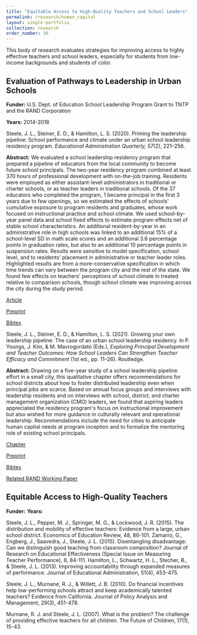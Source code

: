 ```yaml
---
title: "Equitable Access to High-Quality Teachers and School Leaders"
permalink: /research/human_capital
layout: single-portfolio
collection: research
order_number: 30
---
```


This body of research evaluates strategies for improving access to highly effective teachers and school leaders, especially for students from low-income backgrounds and students of color.

## Evaluation of Pathways to Leadership in Urban Schools  

**Funder:** U.S. Dept. of Education School Leadership Program Grant to TNTP and the RAND Corporation  

**Years:** 2014-2018

Steele, J. L., Steiner, E. D., & Hamilton, L. S. (2020). Priming the leadership pipeline: School performance and climate under an urban school leadership residency program. <i>Educational Administration Quarterly, 57</i>(2), 221–256.  

**Abstract:** We evaluated a school leadership residency program that prepared a pipeline of educators from the local community to become future school principals. 
The two-year residency program combined at least 370 hours of professional development with on-the-job training. Residents were employed as either assistant-level administrators in traditional or charter schools, or as teacher leaders in traditional schools. 
Of the 37 educators who completed the program, 1 became principal in the first 3 years due to few openings, so we estimated the effects of schools' cumulative exposure to program residents and graduates, whose work focused on instructional practice and school climate.
We used school-by-year panel data and school fixed effects to estimate program effects net of stable school characteristics. 
An additional resident-by-year in an administrative role in high schools was linked to an additional 15% of a school-level SD in math scale scores and an additional 3.6 percentage points in graduation rates, but also to an additional 10 percentage points in suspension rates. 
Results were sensitive to model specification, school level, and to residents’ placement in administrative or teacher leader roles. 
Highlighted results are from a more-conservative specification in which time trends can vary between the program city and the rest of the state. 
We found few effects on teachers' perceptions of school climate in treated relative to comparison schools, though school climate was improving across the city during the study period.

[Article](https://doi.org/https://doi.org/10.1177/0013161X20914720)  

[Preprint](http://jensteele1.github.io/files/2021-pipeline-preprint.pdf)  

[Bibtex](https://scholar.googleusercontent.com/scholar.bib?q=info:mlPh0vs2D5kJ:scholar.google.com/&output=citation&scisdr=CgXItk0jEPb7otrXjck:AAGBfm0AAAAAYQbSlcllm0pds90sqpR8vH7ZWAXnYhpL&scisig=AAGBfm0AAAAAYQbSldgRkYlZ5NKBf0jRk00n8WKcwOvY&scisf=4&ct=citation&cd=-1&hl=en&scfhb=1)  


Steele, J. L., Steiner, E. D., & Hamilton, L. S. (2021). Growing your own leadership pipeline: The case of an urban school leadership residency. 
In P. Youngs, J. Kim, & M. Mavrogordato (Eds.), <i>Exploring Principal Development and Teacher Outcomes: How School Leaders Can Strengthen Teacher Efficacy 
and Commitment</i> (1st ed., pp. 11–26). Routledge.  

**Abstract:** Drawing on a five-year study of a school leadership pipeline effort in a small city, 
this qualitative chapter offers recommendations for school districts about how to foster distributed 
leadership even when principal jobs are scarce. Based on annual focus groups and interviews with 
leadership residents and on interviews with school, district, and charter management organization (CMO)
leaders, we found that aspiring leaders appreciated the residency program's focus on instructional 
improvement but also wished for more guidance in culturally relevant and operational leadership. 
Recommendations include the need for cities to anticipate human capital needs at program inception 
and to formalize the mentoring role of existing school principals.  

[Chapter](https://www.taylorfrancis.com/chapters/edit/10.4324/9780429356247-2/growing-leadership-pipeline-jennifer-steele-elizabeth-steiner-laura-hamilton)  

[Preprint](http://jensteele1.github.io/files/2021-grow-preprint.pdf)  

[Bibtex](https://scholar.googleusercontent.com/scholar.bib?q=info:orYurmQUKTAJ:scholar.google.com/&output=citation&scisdr=CgXItk0jEPb7otrW1BU:AAGBfm0AAAAAYQbTzBWzMhKYVaswP-USuGAeZDuW1DEC&scisig=AAGBfm0AAAAAYQbTzN79jIPWTS9W3gpp_KRtYCqK6g_B&scisf=4&ct=citation&cd=-1&hl=en)  

[Related RAND Working Paper](https://www.rand.org/pubs/working_papers/WR1275.html)  


## Equitable Access to High-Quality Teachers 
**Funder:** 
**Years:** 

Steele, J. L., Pepper, M. J., Springer, M. G., & Lockwood, J. R. (2015). The distribution and mobility of effective teachers: Evidence from a large, urban school district. Economics of Education Review, 48, 86-101.
Zamarro, G., Engberg, J., Saavedra, J., Steele, J. L. (2015). Disentangling disadvantage: Can we distinguish good teaching from classroom composition? Journal of Research on Educational Effectiveness (Special Issue on Measuring Teacher Performance), 8, 84-111.
Hamilton, L., Schwartz, H. L., Stecher, B., & Steele, J. L. (2013). Improving accountability through expanded measures of performance. Journal of Educational Administration, 51(4), 453-475.

Steele, J. L., Murnane, R. J., & Willett, J. B. (2010). Do financial incentives help low-performing schools attract and keep academically talented teachers? Evidence from California. Journal of Policy Analysis and Management, 29(3), 451-478.

Murnane, R. J. and Steele, J. L. (2007). What is the problem? The challenge of providing effective teachers for all children. The Future of Children, 17(1), 15-43.